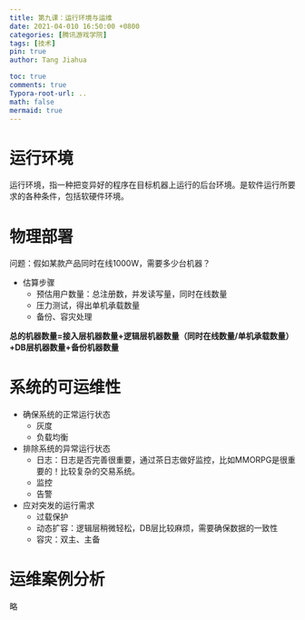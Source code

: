 ```yaml
---
title: 第九课：运行环境与运维
date: 2021-04-010 16:50:00 +0800
categories: [腾讯游戏学院]
tags: [技术]
pin: true
author: Tang Jiahua

toc: true
comments: true
Typora-root-url: ..
math: false
mermaid: true
---
```


# 运行环境

运行环境，指一种把变异好的程序在目标机器上运行的后台环境。是软件运行所要求的各种条件，包括软硬件环境。

# 物理部署

问题：假如某款产品同时在线1000W，需要多少台机器？

- 估算步骤
  - 预估用户数量：总注册数，并发读写量，同时在线数量
  - 压力测试，得出单机承载数量
  - 备份、容灾处理

**总的机器数量=接入层机器数量+逻辑层机器数量（同时在线数量/单机承载数量）+DB层机器数量+备份机器数量**

# 系统的可运维性

- 确保系统的正常运行状态
  - 灰度
  - 负载均衡
- 排除系统的异常运行状态
  - 日志：日志是否完善很重要，通过茶日志做好监控，比如MMORPG是很重要的！比较复杂的交易系统。
  - 监控
  - 告警
- 应对突发的运行需求
  - 过载保护
  - 动态扩容：逻辑层稍微轻松，DB层比较麻烦，需要确保数据的一致性
  - 容灾：双主、主备

# 运维案例分析

略